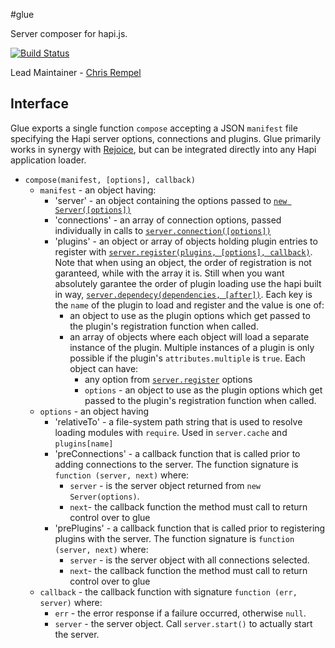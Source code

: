 #glue

Server composer for hapi.js.

[![Build Status](https://secure.travis-ci.org/hapijs/glue.png)](http://travis-ci.org/hapijs/glue)

Lead Maintainer - [Chris Rempel](https://github.com/csrl)

## Interface

Glue exports a single function `compose` accepting a JSON `manifest` file specifying the Hapi server options, connections and plugins.  Glue primarily works in synergy with [Rejoice](https://github.com/hapijs/rejoice), but can be integrated directly into any Hapi application loader.

- `compose(manifest, [options], callback)`
  + `manifest` - an object having:
    * 'server' - an object containing the options passed to [`new Server([options])`](http://hapijs.com/api#new-serveroptions)
    * 'connections' - an array of connection options, passed individually in calls to [`server.connection([options])`](http://hapijs.com/api#serverconnectionoptions)
    * 'plugins' - an object or array of objects holding plugin entries to register with [`server.register(plugins, [options], callback)`](http://hapijs.com/api#serverregisterplugins-options-callback). Note that when using an object, the order of registration is not garanteed, while with the array it is. Still when you want absolutely garantee the order of plugin loading use the hapi built in way, [`server.dependecy(dependencies, [after])`](http://hapijs.com/api#serverdependencydependencies-after). Each key is the `name` of the plugin to load and register and the value is one of:
      + an object to use as the plugin options which get passed to the plugin's registration function when called.
      + an array of objects where each object will load a separate instance of the plugin. Multiple instances of a plugin is only possible if the plugin's `attributes.multiple` is `true`. Each object can have:
        * any option from [`server.register`](http://hapijs.com/api#serverregisterplugins-options-callback) options
        * `options` - an object to use as the plugin options which get passed to the plugin's registration function when called.
  + `options` - an object having
    * 'relativeTo' - a file-system path string that is used to resolve loading modules with `require`.  Used in `server.cache` and `plugins[name]`
    * 'preConnections' - a callback function that is called prior to adding connections to the server. The function signature is `function (server, next)` where:
      + `server` - is the server object returned from `new Server(options)`.
      + `next`-  the callback function the method must call to return control over to glue
    * 'prePlugins' - a callback function that is called prior to registering plugins with the server. The function signature is `function (server, next)` where:
      + `server` - is the server object with all connections selected.
      + `next`-  the callback function the method must call to return control over to glue
  + `callback` - the callback function with signature `function (err, server)` where:
    * `err` - the error response if a failure occurred, otherwise `null`.
    * `server` - the server object. Call `server.start()` to actually start the server.
